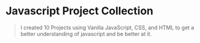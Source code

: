 # Javascript Project Collection

> I created 10 Projects using Vanilla JavaScript, CSS, and HTML to get a better understanding of javascript and be better at it.
